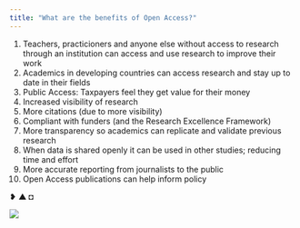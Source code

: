 ```yaml
---
title: "What are the benefits of Open Access?"
---
```


1.  Teachers, practicioners and anyone else without access to research through an institution can access and use research to improve their work
1.  Academics in developing countries can access research and stay up to date in their fields
1.  Public Access: Taxpayers feel they get value for their money
1.  Increased visibility of research
1.  More citations (due to more visibility)
1.  Compliant with funders (and the Research Excellence Framework)
1.  More transparency so academics can replicate and validate previous research
1.  When data is shared openly it can be used in other studies; reducing time and effort
1.  More accurate reporting from journalists to the public
1.  Open Access publications can help inform policy

❥ ▲ ◘

[![](https://img.shields.io/website?label=Continue&style=for-the-badge&up_message=Go%21&url=https%3A%2F%2Fdanielroelfs.com)](/common/decipher)
